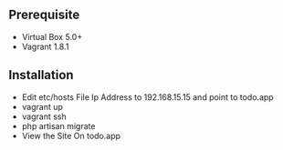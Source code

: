 ## Prerequisite
- Virtual Box 5.0+
- Vagrant 1.8.1

## Installation

- Edit etc/hosts File Ip Address to 192.168.15.15 and point to todo.app
- vagrant up
- vagrant ssh
- php artisan migrate
- View the Site On todo.app
